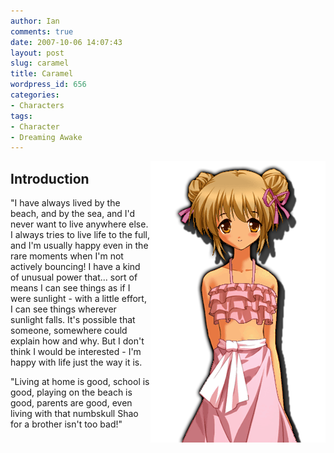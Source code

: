 ```yaml
---
author: Ian
comments: true
date: 2007-10-06 14:07:43
layout: post
slug: caramel
title: Caramel
wordpress_id: 656
categories:
- Characters
tags:
- Character
- Dreaming Awake
---
```


<p><img src="/characters/portraits/caramel.png" style="float:right" /></p>
<h2>Introduction</h2>
<div>
<p>"I have always lived by the beach, and by the sea, and I&#039;d never want to live anywhere else. I always tries to live life to the full, and I&#039;m usually happy even in the rare moments when I&#039;m not actively bouncing!  I have a kind of unusual power that... sort of means I can see things as if I were sunlight - with a little effort, I can see things wherever sunlight falls.  It&#039;s possible that someone, somewhere could explain how and why.  But I don&#039;t think I would be interested - I&#039;m happy with life just the way it is.</p>
<p>"Living at home is good, school is good, playing on the beach is good, parents are good, even living with that numbskull Shao for a brother isn&#039;t too bad!"</p>
</div>